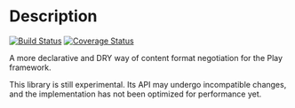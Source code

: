# Description

[![Build Status](https://api.travis-ci.org/restfulscala/play-content-negotation.svg?branch=master
)](https://api.travis-ci.org/restfulscala/play-content-negotation)
[![Coverage Status](https://img.shields.io/coveralls/restfulscala/play-content-negotation.svg)](https://coveralls.io/r/restfulscala/play-content-negotation?branch=master)

A more declarative and DRY way of content format negotiation for the Play framework.

This library is still experimental. Its API may undergo incompatible changes, and the implementation has not been optimized for performance yet.
